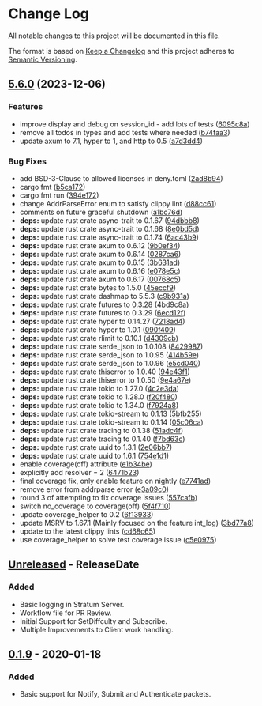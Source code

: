 # Change Log
All notable changes to this project will be documented in this file.

The format is based on [Keep a Changelog](http://keepachangelog.com/)
and this project adheres to [Semantic Versioning](http://semver.org/).

<!-- next-header -->
## [5.6.0](https://github.com/OpenPoolProject/stratum/compare/v5.5.4...v5.6.0) (2023-12-06)


### Features

* improve display and debug on session_id - add lots of tests ([6095c8a](https://github.com/OpenPoolProject/stratum/commit/6095c8a2e66baa39ac40522ea6452201e00864aa))
* remove all todos in types and add tests where needed ([b74faa3](https://github.com/OpenPoolProject/stratum/commit/b74faa37d761d7a5eed0b76222540e09985ebe3d))
* update axum to 7.1, hyper to 1, and http to 0.5 ([a7d3dd4](https://github.com/OpenPoolProject/stratum/commit/a7d3dd481e799b54cf6bd60e0551991fd987433e))


### Bug Fixes

* add BSD-3-Clause to allowed licenses in deny.toml ([2ad8b94](https://github.com/OpenPoolProject/stratum/commit/2ad8b948a15bf31e3e84f060b0b5adf9fdf567bf))
* cargo fmt ([b5ca172](https://github.com/OpenPoolProject/stratum/commit/b5ca172fca0f6afc8ac748b34acff7a1ebbf8e53))
* cargo fmt run ([394e172](https://github.com/OpenPoolProject/stratum/commit/394e1722365f036c65b1f886fe0aeb90924c4de0))
* change AddrParseError enum to satisfy clippy lint ([d88cc61](https://github.com/OpenPoolProject/stratum/commit/d88cc613756a36fa25a4a2195e9b2ef8b50d6dea))
* comments on future graceful shutdown ([a1bc76d](https://github.com/OpenPoolProject/stratum/commit/a1bc76d4b4578576355370de47375aaac930b700))
* **deps:** update rust crate async-trait to 0.1.67 ([94dbbb8](https://github.com/OpenPoolProject/stratum/commit/94dbbb86a6f8b166a6037eac4047e3d0459be0e3))
* **deps:** update rust crate async-trait to 0.1.68 ([8e0bd5d](https://github.com/OpenPoolProject/stratum/commit/8e0bd5d8c79d55f99684ede3a40cc8b7fff36e19))
* **deps:** update rust crate async-trait to 0.1.74 ([6ac43b9](https://github.com/OpenPoolProject/stratum/commit/6ac43b953b0558c64d9486c7d18892c664219f76))
* **deps:** update rust crate axum to 0.6.12 ([9b0ef34](https://github.com/OpenPoolProject/stratum/commit/9b0ef34b414b5603b9c0dcd0338d5846e526bfb4))
* **deps:** update rust crate axum to 0.6.14 ([0287ca6](https://github.com/OpenPoolProject/stratum/commit/0287ca649409889e13152e3dca9de39830f962cf))
* **deps:** update rust crate axum to 0.6.15 ([3b631ad](https://github.com/OpenPoolProject/stratum/commit/3b631ad8e8800f33cab8b713aea1d8a7bdbfd861))
* **deps:** update rust crate axum to 0.6.16 ([e078e5c](https://github.com/OpenPoolProject/stratum/commit/e078e5c8245d2b1bc6c76abce4a9221758c214e0))
* **deps:** update rust crate axum to 0.6.17 ([00768c5](https://github.com/OpenPoolProject/stratum/commit/00768c5bc1a25dc97dc2493226e35560a4adb646))
* **deps:** update rust crate bytes to 1.5.0 ([45eccf9](https://github.com/OpenPoolProject/stratum/commit/45eccf9a40731595fabec1e1a2713a15968cf551))
* **deps:** update rust crate dashmap to 5.5.3 ([c9b931a](https://github.com/OpenPoolProject/stratum/commit/c9b931aa2053e2e472401f2072a46641f28ea5ad))
* **deps:** update rust crate futures to 0.3.28 ([4bd9c8a](https://github.com/OpenPoolProject/stratum/commit/4bd9c8ae693134d12564a73f8d9e6db248ed1fc4))
* **deps:** update rust crate futures to 0.3.29 ([6ecd12f](https://github.com/OpenPoolProject/stratum/commit/6ecd12f1762eeb383c0720a318bc2c0e8a5affe7))
* **deps:** update rust crate hyper to 0.14.27 ([7218ad4](https://github.com/OpenPoolProject/stratum/commit/7218ad4d14472feb915570ab41c3b10a9f33a0dc))
* **deps:** update rust crate hyper to 1.0.1 ([090f409](https://github.com/OpenPoolProject/stratum/commit/090f409b101e340e369ebf8d175d55949dc0c860))
* **deps:** update rust crate rlimit to 0.10.1 ([d4309cb](https://github.com/OpenPoolProject/stratum/commit/d4309cb5ce99d78d6e28e76304eb887748a1c8cf))
* **deps:** update rust crate serde_json to 1.0.108 ([8429987](https://github.com/OpenPoolProject/stratum/commit/842998749193e283125d3e7ac88b6f876dab5fa5))
* **deps:** update rust crate serde_json to 1.0.95 ([414b59e](https://github.com/OpenPoolProject/stratum/commit/414b59e6cb3372be4b0453aa3fd523236e72f3e0))
* **deps:** update rust crate serde_json to 1.0.96 ([e5cd040](https://github.com/OpenPoolProject/stratum/commit/e5cd0404f7a628e64f9b10167edee4d67a7538ec))
* **deps:** update rust crate thiserror to 1.0.40 ([94e43f1](https://github.com/OpenPoolProject/stratum/commit/94e43f1c8019f5fabd15722535aefd62f5d9f4b8))
* **deps:** update rust crate thiserror to 1.0.50 ([9e4a67e](https://github.com/OpenPoolProject/stratum/commit/9e4a67e3b45db50847d39a5706638908e898308a))
* **deps:** update rust crate tokio to 1.27.0 ([4c2e3da](https://github.com/OpenPoolProject/stratum/commit/4c2e3daec7a7f21f87e59e288b0d9f4a209509b0))
* **deps:** update rust crate tokio to 1.28.0 ([f20f480](https://github.com/OpenPoolProject/stratum/commit/f20f48076ba9808e11ea11682a6a4e12d1b8679e))
* **deps:** update rust crate tokio to 1.34.0 ([f7924a8](https://github.com/OpenPoolProject/stratum/commit/f7924a8c90652b16d3abba7c55bef6f50dc8bf90))
* **deps:** update rust crate tokio-stream to 0.1.13 ([5bfb255](https://github.com/OpenPoolProject/stratum/commit/5bfb25560ccac7bf9dfede4de8efd53ccfe924c8))
* **deps:** update rust crate tokio-stream to 0.1.14 ([05c06ca](https://github.com/OpenPoolProject/stratum/commit/05c06ca9132a3f0fbf8d2781a0decbbe07b7ab6f))
* **deps:** update rust crate tracing to 0.1.38 ([51adc4f](https://github.com/OpenPoolProject/stratum/commit/51adc4fadddc9f52dd649bc7e6e2207399a8c71a))
* **deps:** update rust crate tracing to 0.1.40 ([f7bd63c](https://github.com/OpenPoolProject/stratum/commit/f7bd63c4b37823cb8ea12ce45f4c55aa0d0b8a4c))
* **deps:** update rust crate uuid to 1.3.1 ([2e06bb7](https://github.com/OpenPoolProject/stratum/commit/2e06bb72d13f3f5016ada728ac3399bafc99fb5c))
* **deps:** update rust crate uuid to 1.6.1 ([754e1d1](https://github.com/OpenPoolProject/stratum/commit/754e1d10390f7368b25dd2794e6d01bfe49e9f81))
* enable coverage(off) attribute ([e1b34be](https://github.com/OpenPoolProject/stratum/commit/e1b34be19f419629ceed43d4af4f3dacf9d44821))
* explicitly add resolver = 2 ([6471b23](https://github.com/OpenPoolProject/stratum/commit/6471b233e0c58df078628913d53356fc6392848c))
* final coverage fix, only enable feature on nightly ([e7741ad](https://github.com/OpenPoolProject/stratum/commit/e7741ad5d5e2bdbd74251115bf09e4b846883abc))
* remove error from addrparse error ([e3a09c0](https://github.com/OpenPoolProject/stratum/commit/e3a09c0a73c09e3db83600309773b5602fdae535))
* round 3 of attempting to fix coverage issues ([557cafb](https://github.com/OpenPoolProject/stratum/commit/557cafb3c59f2e2e978f4ed5d126eff7ba8cfadd))
* switch no_coverage to coverage(off) ([5f4f710](https://github.com/OpenPoolProject/stratum/commit/5f4f7108b913ce8d22d177acb3b83fa61ae158df))
* update coverage_helper to 0.2 ([6f13933](https://github.com/OpenPoolProject/stratum/commit/6f13933d62fa4fb06e4aace15f02f9f422ccabee))
* update MSRV to 1.67.1 (Mainly focused on the feature int_log) ([3bd77a8](https://github.com/OpenPoolProject/stratum/commit/3bd77a89449757176fb302327f0912d54bd2f76e))
* update to the latest clippy lints ([cd68c65](https://github.com/OpenPoolProject/stratum/commit/cd68c65aa1aea1b287962cc60b5ac0497dd113bc))
* use coverage_helper to solve test coverage issue ([c5e0975](https://github.com/OpenPoolProject/stratum/commit/c5e0975dc7b2f34678623015c3b6892bf241e7f7))

## [Unreleased] - ReleaseDate

### Added
- Basic logging in Stratum Server.
- Workflow file for PR Review.
- Initial Support for SetDiffculty and Subscribe.
- Multiple Improvements to Client work handling.

## [0.1.9] - 2020-01-18

### Added
- Basic support for Notify, Submit and Authenticate packets.


<!-- next-url -->
[Unreleased]: https://github.com/UrkelLabs/stratum/compare/v0.1.9...HEAD
[0.1.9]: https://github.com/UrkelLabs/stratum/compare/master...v0.1.9
